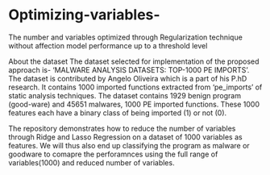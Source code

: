 # Optimizing-variables-
The number and variables optimized through Regularization technique without affection model performance up to a threshold level


About the dataset
The dataset selected for implementation of the proposed approach is- ‘MALWARE ANALYSIS DATASETS: TOP-1000 PE IMPORTS’. The dataset is contributed by Angelo Oliveira which is a part of his P.hD research. It contains 1000 imported functions extracted from ‘pe_imports’ of static analysis techniques.
The dataset contains 1929 benign program (good-ware) and 45651 malwares, 1000 PE imported functions. These 1000 features each have a binary class of being imported (1) or not (0).


The repository demonstrates how to reduce the number of variables through Ridge and Lasso Regression on a dataset of 1000 variables as features. We will thus also end up classifying the program as malware or goodware to comapre the perforamnces using the full range of variables(1000) and reduced number of variables.



